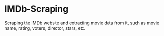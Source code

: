 # IMDb-Scraping
Scraping the IMDb website and extracting movie data from it, such as movie name, rating, voters, director, stars, etc.
